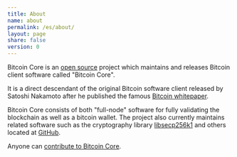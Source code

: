 ```yaml
---
title: About
name: about
permalink: /es/about/
layout: page
share: false
version: 0
---
```


Bitcoin Core is an [open source](https://opensource.org/) project which maintains and releases Bitcoin client software called "Bitcoin Core".

It is a direct descendant of the original Bitcoin software client released by Satoshi Nakamoto after he published the famous [Bitcoin whitepaper](https://bitcoin.org/bitcoin.pdf).

Bitcoin Core consists of both "full-node" software for fully validating the blockchain as well as a bitcoin wallet. The project also currently maintains related
software such as the cryptography library [libsecp256k1](https://github.com/bitcoin/secp256k1) and others located at [GitHub](https://github.com/bitcoin).

Anyone can [contribute to Bitcoin Core](/es/contribute).